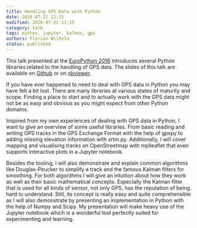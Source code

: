 ```yaml
---
title: Handling GPS Data with Python
date: 2016-07-22 11:15
modified: 2016-07-22 11:15
category: talk
tags: python, jupyter, kalman, gps
authors: Florian Wilhelm
status: published
---
```


This talk presented at the [EuroPython 2016][] introduces several Python libraries
related to the handling of GPS data. The slides of this talk are available on
[Github][] or on [nbviewer][].

If you have ever happened to need to deal with GPS data in Python you may have
felt a bit lost. There are many libraries at various states of maturity and scope.
Finding a place to start and to actually work with the GPS data might not be as
easy and obvious as you might expect from other Python domains.

Inspired from my own experiences of dealing with GPS data in Python, I want to
give an overview of some useful libraries. From basic reading and writing GPS
tracks in the GPS Exchange Format with the help of gpxpy to adding missing
elevation information with srtm.py. Additionally, I will cover mapping and
visualising tracks on OpenStreetmap with mplleaflet that even supports
interactive plots in a Jupyter notebook.

Besides the tooling, I will also demonstrate and explain common algorithms like
Douglas-Peucker to simplify a track and the famous Kalman filters for smoothing.
For both algorithms I will give an intuition about how they work as well as their
basic mathematical concepts. Especially the Kalman filter that is used for all
kinds of sensor, not only GPS, has the reputation of being hard to understand.
Still, its concept is really easy and quite comprehensible as I will also
demonstrate by presenting an implementation in Python with the help of Numpy and
Scipy. My presentation will make heavy use of the Jupyter notebook which is a
wonderful tool perfectly suited for experimenting and learning.

[EuroPython 2016]: https://ep2016.europython.eu/conference/talks/handling-gps-data-with-python
[Github]: https://github.com/FlorianWilhelm/gps_data_with_python
[nbviewer]: http://nbviewer.jupyter.org/format/slides/github/FlorianWilhelm/gps_data_with_python/blob/master/talk.ipynb#/
